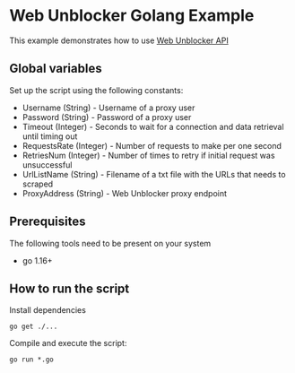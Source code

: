 # Web Unblocker Golang Example

This example demonstrates how to use [Web Unblocker API](https://developers.oxylabs.io/advanced-proxy-solutions/web-unblocker) 

## Global variables

Set up the script using the following constants:

* Username (String) - Username of a proxy user
* Password (String) - Password of a proxy user
* Timeout (Integer) - Seconds to wait for a connection and data retrieval until timing out
* RequestsRate (Integer) - Number of requests to make per one second
* RetriesNum (Integer) - Number of times to retry if initial request was unsuccessful
* UrlListName (String) - Filename of a txt file with the URLs that needs to scraped
* ProxyAddress (String) - Web Unblocker proxy endpoint

## Prerequisites

The following tools need to be present on your system
* go 1.16+

## How to run the script

Install dependencies
```
go get ./...
```

Compile and execute the script:
```
go run *.go
```

